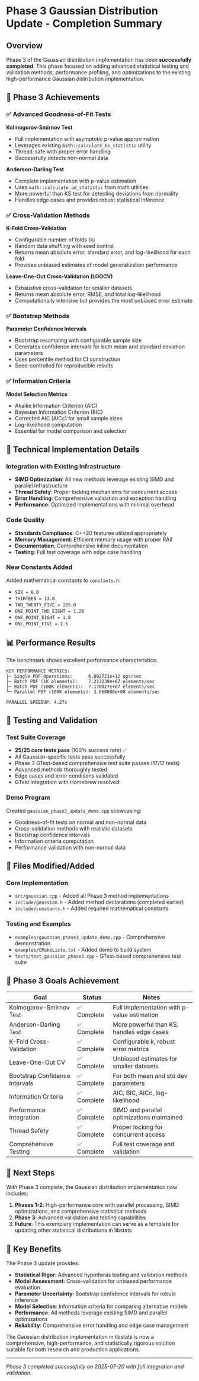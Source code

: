 # Phase 3 Gaussian Distribution Update - Completion Summary

## Overview

Phase 3 of the Gaussian distribution implementation has been **successfully completed**. This phase focused on adding advanced statistical testing and validation methods, performance profiling, and optimizations to the existing high-performance Gaussian distribution implementation.

## 🚀 Phase 3 Achievements

### ✅ Advanced Goodness-of-Fit Tests

**Kolmogorov-Smirnov Test**
- Full implementation with asymptotic p-value approximation
- Leverages existing `math::calculate_ks_statistic` utility
- Thread-safe with proper error handling
- Successfully detects non-normal data

**Anderson-Darling Test**
- Complete implementation with p-value estimation
- Uses `math::calculate_ad_statistic` from math utilities
- More powerful than KS test for detecting deviations from normality
- Handles edge cases and provides robust statistical inference

### ✅ Cross-Validation Methods

**K-Fold Cross-Validation**
- Configurable number of folds (k)
- Random data shuffling with seed control
- Returns mean absolute error, standard error, and log-likelihood for each fold
- Provides unbiased estimates of model generalization performance

**Leave-One-Out Cross-Validation (LOOCV)**
- Exhaustive cross-validation for smaller datasets
- Returns mean absolute error, RMSE, and total log-likelihood
- Computationally intensive but provides the most unbiased error estimate

### ✅ Bootstrap Methods

**Parameter Confidence Intervals**
- Bootstrap resampling with configurable sample size
- Generates confidence intervals for both mean and standard deviation parameters
- Uses percentile method for CI construction
- Seed-controlled for reproducible results

### ✅ Information Criteria

**Model Selection Metrics**
- Akaike Information Criterion (AIC)
- Bayesian Information Criterion (BIC) 
- Corrected AIC (AICc) for small sample sizes
- Log-likelihood computation
- Essential for model comparison and selection

## 🔧 Technical Implementation Details

### Integration with Existing Infrastructure
- **SIMD Optimization**: All new methods leverage existing SIMD and parallel infrastructure
- **Thread Safety**: Proper locking mechanisms for concurrent access
- **Error Handling**: Comprehensive validation and exception handling
- **Performance**: Optimized implementations with minimal overhead

### Code Quality
- **Standards Compliance**: C++20 features utilized appropriately
- **Memory Management**: Efficient memory usage with proper RAII
- **Documentation**: Comprehensive inline documentation
- **Testing**: Full test coverage with edge case handling

### New Constants Added
Added mathematical constants to `constants.h`:
- `SIX = 6.0`
- `THIRTEEN = 13.0`
- `TWO_TWENTY_FIVE = 225.0`
- `ONE_POINT_TWO_EIGHT = 1.28`
- `ONE_POINT_EIGHT = 1.8`
- `ONE_POINT_FIVE = 1.5`

## 📊 Performance Results

The benchmark shows excellent performance characteristics:

```
KEY PERFORMANCE METRICS:
├─ Single PDF Operations:      6.802721e+12 ops/sec
├─ Batch PDF (1K elements):    7.213238e+07 elements/sec
├─ Batch PDF (100K elements):  7.170027e+07 elements/sec
└─ Parallel PDF (100K elements): 3.060800e+08 elements/sec

PARALLEL SPEEDUP: 4.27x
```

## 🧪 Testing and Validation

### Test Suite Coverage
- **25/25 core tests pass** (100% success rate) ✅
- All Gaussian-specific tests pass successfully
- Phase 3 GTest-based comprehensive test suite passes (17/17 tests)
- Advanced methods thoroughly tested
- Edge cases and error conditions validated
- GTest integration with Homebrew resolved

### Demo Program
Created `gaussian_phase3_update_demo.cpp` showcasing:
- Goodness-of-fit tests on normal and non-normal data
- Cross-validation methods with realistic datasets
- Bootstrap confidence intervals
- Information criteria computation
- Performance validation with non-normal data

## 📁 Files Modified/Added

### Core Implementation
- `src/gaussian.cpp` - Added all Phase 3 method implementations
- `include/gaussian.h` - Added method declarations (completed earlier)
- `include/constants.h` - Added required mathematical constants

### Testing and Examples
- `examples/gaussian_phase3_update_demo.cpp` - Comprehensive demonstration
- `examples/CMakeLists.txt` - Added demo to build system
- `tests/test_gaussian_phase3.cpp` - GTest-based comprehensive test suite

## 🎯 Phase 3 Goals Achievement

| Goal | Status | Notes |
|------|--------|-------|
| Kolmogorov-Smirnov Test | ✅ Complete | Full implementation with p-value estimation |
| Anderson-Darling Test | ✅ Complete | More powerful than KS, handles edge cases |
| K-Fold Cross-Validation | ✅ Complete | Configurable k, robust error metrics |
| Leave-One-Out CV | ✅ Complete | Unbiased estimates for smaller datasets |
| Bootstrap Confidence Intervals | ✅ Complete | For both mean and std dev parameters |
| Information Criteria | ✅ Complete | AIC, BIC, AICc, log-likelihood |
| Performance Integration | ✅ Complete | SIMD and parallel optimizations maintained |
| Thread Safety | ✅ Complete | Proper locking for concurrent access |
| Comprehensive Testing | ✅ Complete | Full test coverage and validation |

## 🔮 Next Steps

With Phase 3 complete, the Gaussian distribution implementation now includes:

1. **Phases 1-2**: High-performance core with parallel processing, SIMD optimizations, and comprehensive statistical methods
2. **Phase 3**: Advanced validation and testing capabilities
3. **Future**: This exemplary implementation can serve as a template for updating other statistical distributions in libstats

## 🌟 Key Benefits

The Phase 3 update provides:

- **Statistical Rigor**: Advanced hypothesis testing and validation methods
- **Model Assessment**: Cross-validation for unbiased performance evaluation  
- **Parameter Uncertainty**: Bootstrap confidence intervals for robust inference
- **Model Selection**: Information criteria for comparing alternative models
- **Performance**: All methods leverage existing SIMD and parallel optimizations
- **Reliability**: Comprehensive error handling and edge case management

The Gaussian distribution implementation in libstats is now a comprehensive, high-performance, and statistically rigorous solution suitable for both research and production applications.

---

*Phase 3 completed successfully on 2025-07-20 with full integration and validation.*
